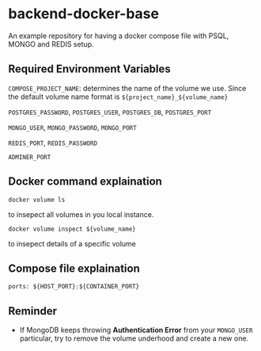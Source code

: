 # backend-docker-base
An example repository for having a docker compose file with PSQL, MONGO and REDIS setup.

## Required Environment Variables
`COMPOSE_PROJECT_NAME`: determines the name of the volume we use. Since the default volume name format is `${project_name}_${volume_name}`

`POSTGRES_PASSWORD`, `POSTGRES_USER`, `POSTGRES_DB`, `POSTGRES_PORT`

`MONGO_USER`, `MONGO_PASSWORD`, `MONGO_PORT`

`REDIS_PORT`, `REDIS_PASSWORD`

`ADMINER_PORT`


## Docker command explaination
`docker volume ls`

to insepect all volumes in you local instance.

`docker volume inspect ${volume_name}`

to insepect details of a specific volume

## Compose file explaination
`ports: ${HOST_PORT}:${CONTAINER_PORT}`

## Reminder
- If MongoDB keeps throwing **Authentication Error** from your `MONGO_USER` particular, try to remove the volume underhood and create a new one.